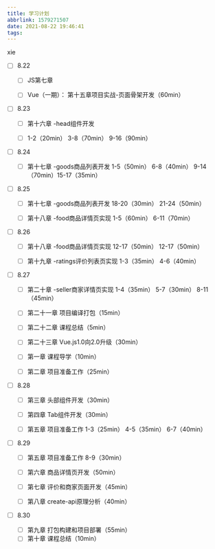 ```yaml
---
title: 学习计划
abbrlink: 1579271507
date: 2021-08-22 19:46:41
tags:
---
```

xie
<!-- more -->
- [ ] 8.22

  - [ ] JS第七章
  - [ ] Vue（一期）：	第十五章项目实战-页面骨架开发（60min） 

  

- [ ] 8.23

  - [ ] 第十六章 -head组件开发 
  - [ ] 1-2（20min） 3-8（70min） 9-16（90min）

   

- [ ] 8.24

  - [ ] 第十七章 -goods商品列表开发 1-5（50min） 6-8（40min） 9-14（70min）15-17（35min）

   

- [ ] 8.25

  - [ ] 第十七章 -goods商品列表开发 18-20（30min） 21-24（50min）
  - [ ] 第十八章 -food商品详情页实现 1-5（60min） 6-11（70min） 

  

- [ ] 8.26

  - [ ] 第十八章 -food商品详情页实现 12-17（50min） 12-17（50min）
  - [ ] 第十九章 -ratings评价列表页实现 1-3（35min） 4-6（40min） 

  

- [ ] 8.27

  - [ ] 第二十章 -seller商家详情页实现 1-4（35min） 5-7（30min） 8-11（45min）
  - [ ] 第二十一章 项目编译打包（15min）
  - [ ] 第二十二章 课程总结（5min）
  - [ ] 第二十三章 Vue.js1.0向2.0升级（30min）
  - [ ] 第一章 课程导学（10min）
  - [ ] 第二章 项目准备工作（25min）

   

- [ ] 8.28

  - [ ] 第三章 头部组件开发（30min）
  - [ ] 第四章 Tab组件开发（30min）
  - [ ] 第五章 项目准备工作 1-3（25min） 4-5（35min） 6-7（40min）

   

- [ ] 8.29

  - [ ] 第五章 项目准备工作 8-9（30min）
  - [ ] 第六章 商品详情页开发（50min）
  - [ ] 第七章 评价和商家页面开发（45min）
  - [ ] 第八章 create-api原理分析（40min）

   

- [ ] 8.30

  - [ ] 第九章 打包构建和项目部署（55min）
  - [ ] 第十章 课程总结（10min） 